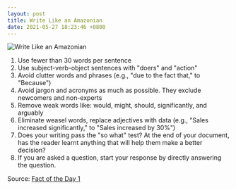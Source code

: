 ```yaml
---
layout: post
title: Write Like an Amazonian
date: 2021-05-27 18:23:46 +0800
---
```


![Write Like an Amazonian](https://cdn.substack.com/image/fetch/f_auto,q_auto:good,fl_progressive:steep/https%3A%2F%2Fbucketeer-e05bbc84-baa3-437e-9518-adb32be77984.s3.amazonaws.com%2Fpublic%2Fimages%2Feceefbce-60d5-46f3-be8d-d92bc217b688_800x1159.jpeg)

1. Use fewer than 30 words per sentence
1. Use subject-verb-object sentences with "doers" and "action"
1. Avoid clutter words and phrases (e.g., "due to the fact that," to "Because")
1. Avoid jargon and acronyms as much as possible. They exclude newcomers and non-experts
1. Remove weak words like: would, might, should, significantly, and arguably
1. Eliminate weasel words, replace adjectives with data (e.g., "Sales increased significantly," to "Sales increased by 30%")
1. Does your writing pass the "so what" test? At the end of your document, has the reader learnt anything that will help them make a better decision?
1. If you are asked a question, start your response by directly answering the question.

Source: [Fact of the Day 1](https://factoftheday1.substack.com/p/april-13-write-like-an-amazonian)
